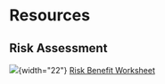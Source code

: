 # Resources

## Risk Assessment
![](assets/images/pdf.png){width="22"} [Risk Benefit Worksheet](../assets/pdfs/risk-benefit-exercise.pdf)
